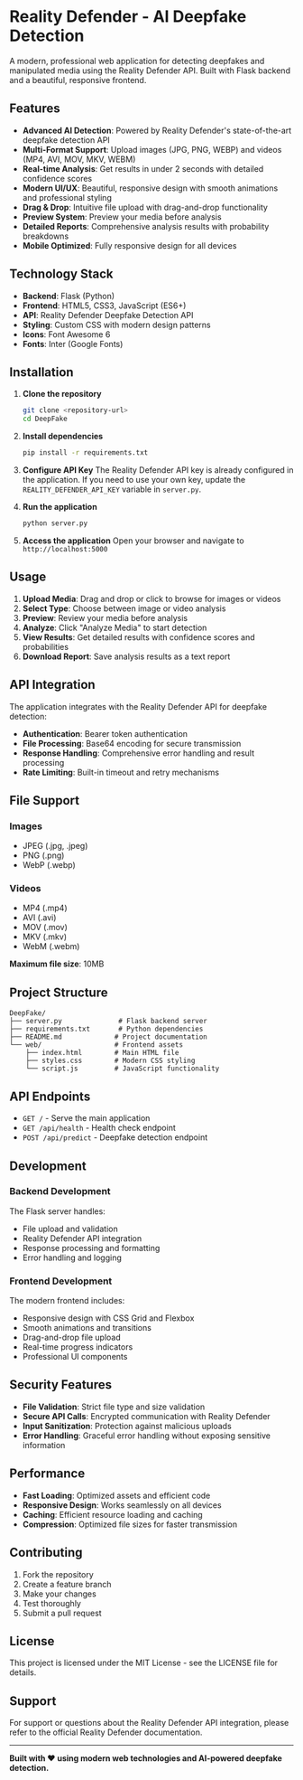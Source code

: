 # Reality Defender - AI Deepfake Detection

A modern, professional web application for detecting deepfakes and manipulated media using the Reality Defender API. Built with Flask backend and a beautiful, responsive frontend.

## Features

- **Advanced AI Detection**: Powered by Reality Defender's state-of-the-art deepfake detection API
- **Multi-Format Support**: Upload images (JPG, PNG, WEBP) and videos (MP4, AVI, MOV, MKV, WEBM)
- **Real-time Analysis**: Get results in under 2 seconds with detailed confidence scores
- **Modern UI/UX**: Beautiful, responsive design with smooth animations and professional styling
- **Drag & Drop**: Intuitive file upload with drag-and-drop functionality
- **Preview System**: Preview your media before analysis
- **Detailed Reports**: Comprehensive analysis results with probability breakdowns
- **Mobile Optimized**: Fully responsive design for all devices

## Technology Stack

- **Backend**: Flask (Python)
- **Frontend**: HTML5, CSS3, JavaScript (ES6+)
- **API**: Reality Defender Deepfake Detection API
- **Styling**: Custom CSS with modern design patterns
- **Icons**: Font Awesome 6
- **Fonts**: Inter (Google Fonts)

## Installation

1. **Clone the repository**
   ```bash
   git clone <repository-url>
   cd DeepFake
   ```

2. **Install dependencies**
   ```bash
   pip install -r requirements.txt
   ```

3. **Configure API Key**
   The Reality Defender API key is already configured in the application. If you need to use your own key, update the `REALITY_DEFENDER_API_KEY` variable in `server.py`.

4. **Run the application**
   ```bash
   python server.py
   ```

5. **Access the application**
   Open your browser and navigate to `http://localhost:5000`

## Usage

1. **Upload Media**: Drag and drop or click to browse for images or videos
2. **Select Type**: Choose between image or video analysis
3. **Preview**: Review your media before analysis
4. **Analyze**: Click "Analyze Media" to start detection
5. **View Results**: Get detailed results with confidence scores and probabilities
6. **Download Report**: Save analysis results as a text report

## API Integration

The application integrates with the Reality Defender API for deepfake detection:

- **Authentication**: Bearer token authentication
- **File Processing**: Base64 encoding for secure transmission
- **Response Handling**: Comprehensive error handling and result processing
- **Rate Limiting**: Built-in timeout and retry mechanisms

## File Support

### Images
- JPEG (.jpg, .jpeg)
- PNG (.png)
- WebP (.webp)

### Videos
- MP4 (.mp4)
- AVI (.avi)
- MOV (.mov)
- MKV (.mkv)
- WebM (.webm)

**Maximum file size**: 10MB

## Project Structure

```
DeepFake/
├── server.py              # Flask backend server
├── requirements.txt       # Python dependencies
├── README.md             # Project documentation
└── web/                  # Frontend assets
    ├── index.html        # Main HTML file
    ├── styles.css        # Modern CSS styling
    └── script.js         # JavaScript functionality
```

## API Endpoints

- `GET /` - Serve the main application
- `GET /api/health` - Health check endpoint
- `POST /api/predict` - Deepfake detection endpoint

## Development

### Backend Development
The Flask server handles:
- File upload and validation
- Reality Defender API integration
- Response processing and formatting
- Error handling and logging

### Frontend Development
The modern frontend includes:
- Responsive design with CSS Grid and Flexbox
- Smooth animations and transitions
- Drag-and-drop file upload
- Real-time progress indicators
- Professional UI components

## Security Features

- **File Validation**: Strict file type and size validation
- **Secure API Calls**: Encrypted communication with Reality Defender
- **Input Sanitization**: Protection against malicious uploads
- **Error Handling**: Graceful error handling without exposing sensitive information

## Performance

- **Fast Loading**: Optimized assets and efficient code
- **Responsive Design**: Works seamlessly on all devices
- **Caching**: Efficient resource loading and caching
- **Compression**: Optimized file sizes for faster transmission

## Contributing

1. Fork the repository
2. Create a feature branch
3. Make your changes
4. Test thoroughly
5. Submit a pull request

## License

This project is licensed under the MIT License - see the LICENSE file for details.

## Support

For support or questions about the Reality Defender API integration, please refer to the official Reality Defender documentation.

---

**Built with ❤️ using modern web technologies and AI-powered deepfake detection.**
